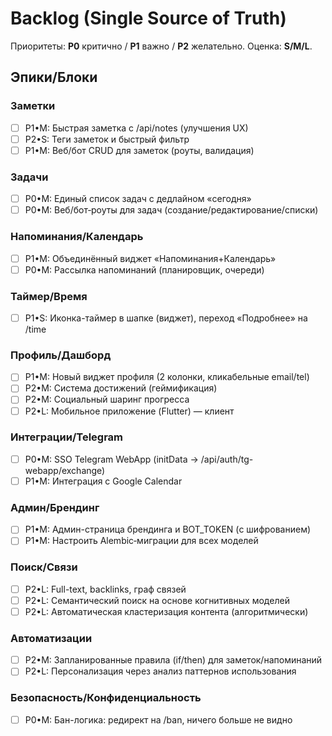 # Backlog (Single Source of Truth)
Приоритеты: **P0** критично / **P1** важно / **P2** желательно. Оценка: **S/M/L**.

## Эпики/Блоки
### Заметки
- [ ] P1•M: Быстрая заметка с /api/notes (улучшения UX)
- [ ] P2•S: Теги заметок и быстрый фильтр
- [ ] P1•M: Веб/бот CRUD для заметок (роуты, валидация)

### Задачи
- [ ] P0•M: Единый список задач с дедлайном «сегодня»
- [ ] P0•M: Веб/бот‑роуты для задач (создание/редактирование/списки)

### Напоминания/Календарь
- [ ] P1•M: Объединённый виджет «Напоминания+Календарь»
- [ ] P0•M: Рассылка напоминаний (планировщик, очереди)

### Таймер/Время
- [ ] P1•S: Иконка-таймер в шапке (виджет), переход «Подробнее» на /time

### Профиль/Дашборд
- [ ] P1•M: Новый виджет профиля (2 колонки, кликабельные email/tel)
- [ ] P2•M: Система достижений (геймификация)
- [ ] P2•M: Социальный шаринг прогресса
- [ ] P2•L: Мобильное приложение (Flutter) — клиент

### Интеграции/Telegram
- [ ] P0•M: SSO Telegram WebApp (initData → /api/auth/tg-webapp/exchange)
- [ ] P1•M: Интеграция с Google Calendar

### Админ/Брендинг
- [ ] P1•M: Админ-страница брендинга и BOT_TOKEN (с шифрованием)
- [ ] P1•M: Настроить Alembic‑миграции для всех моделей

### Поиск/Связи
- [ ] P2•L: Full-text, backlinks, граф связей
- [ ] P2•L: Семантический поиск на основе когнитивных моделей
- [ ] P2•L: Автоматическая кластеризация контента (алгоритмически)

### Автоматизации
- [ ] P2•M: Запланированные правила (if/then) для заметок/напоминаний
- [ ] P2•L: Персонализация через анализ паттернов использования

### Безопасность/Конфиденциальность
- [ ] P0•M: Бан-логика: редирект на /ban, ничего больше не видно

